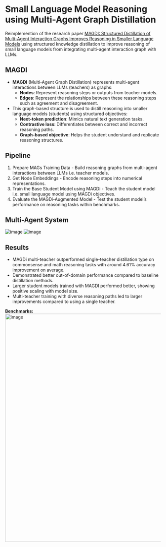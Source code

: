# Small Language Model Reasoning using Multi-Agent Graph Distillation 
Reimplemention of the research paper [MAGDI: Structured Distillation of Multi-Agent Interaction Graphs Improves Reasoning in Smaller Language Models](https://arxiv.org/pdf/2402.01620v2) using structured knowledge distillation to improve reasoning of small language models from integrating multi-agent interaction graph with LLMs.  

## MAGDI 
- **MAGDI** (Multi-Agent Graph Distillation) represents multi-agent interactions between LLMs (teachers) as graphs:
  - **Nodes**: Represent reasoning steps or outputs from teacher models.
  - **Edges**: Represent the relationships between these reasoning steps such as agreement and disagreement.
- This graph-based structure is used to distill reasoning into smaller language models (students) using structured objectives:
  - **Next-token prediction**: Mimics natural text generation tasks.
  - **Contrastive loss**: Differentiates between correct and incorrect reasoning paths.
  - **Graph-based objective**: Helps the student understand and replicate reasoning structures.

## Pipeline  
1. Prepare MAGs Training Data - Build reasoning graphs from multi-agent interactions between LLMs i.e. teacher models.
2. Get Node Embeddings - Encode reasoning steps into numerical representations.
3. Train the Base Student Model using MAGDi - Teach the student model i.e. small language model using MAGDi objectives.
4. Evaluate the MAGDi-Augmented Model - Test the student model’s performance on reasoning tasks within benchmarks.

## Multi-Agent System
![image](https://github.com/user-attachments/assets/c5af52e2-7568-4c51-a9fb-920c698fc083)
![image](https://github.com/user-attachments/assets/032ab31b-13c5-484c-9124-a6d476e0f71a)

## Results
- MAGDi multi-teacher outperformed single-teacher distillation type on commonsense and math reasoning tasks with around 4.61% accuracy improvement on average.
- Demonstrated better out-of-domain performance compared to baseline distillation methods.
- Larger student models trained with MAGDI performed better, showing positive scaling with model size.
- Multi-teacher training with diverse reasoning paths led to larger improvements compared to using a single teacher.

**Benchmarks:**<br>
<img width="736" alt="image" src="https://github.com/user-attachments/assets/14b8124d-02a9-4fc3-92e6-13671e507aa9" />
